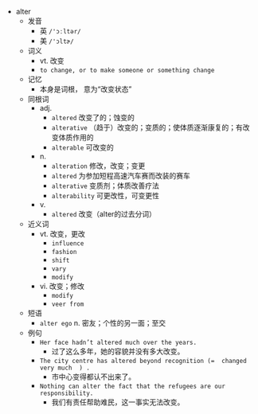 - alter
  - 发音
    - 英 `/'ɔːltər/`
    - 美 `/'ɔltɚ/`
  - 词义
    - vt. 改变
    - `to change, or to make someone or something change`
  - 记忆
    - 本身是词根， 意为“改变状态”
  - 同根词
    - adj.
      - `altered` 改变了的；蚀变的
      - `alterative` （趋于）改变的；变质的；使体质逐渐康复的；有改变体质作用的
      - `alterable` 可改变的
    - n.
      - `alteration` 修改，改变；变更
      - `altered` 为参加短程高速汽车赛而改装的赛车
      - `alterative` 变质剂；体质改善疗法
      - `alterability` 可更改性，可变更性
    - v.
      - `altered` 改变（alter的过去分词）
  - 近义词
    - vt. 改变，更改
      - `influence`
      - `fashion`
      - `shift`
      - `vary`
      - `modify`
    - vi. 改变；修改
      - `modify`
      - `veer from`
  - 短语
    - `alter ego` n. 密友；个性的另一面；至交 
  - 例句
    - `Her face hadn’t altered much over the years.`
      - 过了这么多年，她的容貌并没有多大改变。
    - `The city centre has altered beyond recognition (=  changed very much  ) .`
      - 市中心变得都认不出来了。
    - `Nothing can alter the fact that the refugees are our responsibility.`
      - 我们有责任帮助难民，这一事实无法改变。

